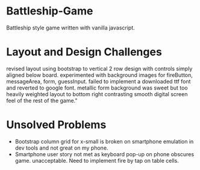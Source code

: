 # Battleship-Game
Battleship style game written with vanilla javascript.

# Layout and Design Challenges
revised layout using bootstrap to vertical 2 row design with controls simply aligned below board. experimented with background images for fireButton, messageArea, form, guessInput. failed to implement a downloaded ttf font and reverted to google font. metallic form background was sweet but too heavily weighted layout to bottom right contrasting smooth digital screen feel of the rest of the game."

# Unsolved Problems
- Bootstrap column grid for x-small is broken on smartphone emulation in dev tools and not great on my phone.
- Smartphone user story not met as keyboard pop-up on phone obscures game. unacceptable. Need to implement fire by tap on table cells.
